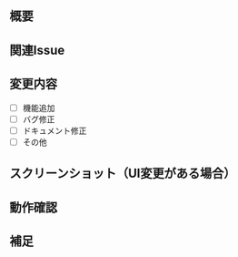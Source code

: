 ## 概要

<!-- 変更内容の概要を記載してください -->

## 関連Issue

<!-- 関連するIssue番号があれば記載してください（例: #123） -->

## 変更内容

- [ ] 機能追加
- [ ] バグ修正
- [ ] ドキュメント修正
- [ ] その他

## スクリーンショット（UI変更がある場合）

<!-- 必要に応じてスクリーンショットを貼ってください -->

## 動作確認

<!-- 動作確認内容や手順を記載してください -->

## 補足

<!-- 補足事項があれば記載してください -->
